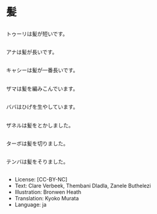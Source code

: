 # 髪

##
トゥーリは髪が短いです。

##
アナは髪が長いです。

##
キャシーは髪が一番長いです。

##
ザマは髪を編みこんでいます。

##
ババはひげを生やしています。

##
ザネルは髪をとかしました。

##
ターボは髪を切りました。

##
テンバは髪をそりました。

##
* License: [CC-BY-NC]
* Text: Clare Verbeek, Thembani Dladla, Zanele Buthelezi
* Illustration: Bronwen Heath
* Translation: Kyoko Murata
* Language: ja
